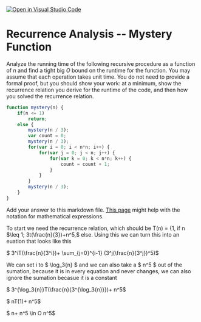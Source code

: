 [![Open in Visual Studio Code](https://classroom.github.com/assets/open-in-vscode-718a45dd9cf7e7f842a935f5ebbe5719a5e09af4491e668f4dbf3b35d5cca122.svg)](https://classroom.github.com/online_ide?assignment_repo_id=12392779&assignment_repo_type=AssignmentRepo)
# Recurrence Analysis -- Mystery Function

Analyze the running time of the following recursive procedure as a function of
$n$ and find a tight big $O$ bound on the runtime for the function. You may
assume that each operation takes unit time. You do not need to provide a formal
proof, but you should show your work: at a minimum, show the recurrence relation
you derive for the runtime of the code, and then how you solved the recurrence
relation.

```javascript
function mystery(n) {
    if(n <= 1)
        return;
    else {
        mystery(n / 3);
        var count = 0;
        mystery(n / 3);
        for(var i = 0; i < n*n; i++) {
            for(var j = 0; j < n; j++) {
                for(var k = 0; k < n*n; k++) {
                    count = count + 1;
                }
            }
        }
        mystery(n / 3);
    }
}
```

Add your answer to this markdown file. [This
page](https://docs.github.com/en/get-started/writing-on-github/working-with-advanced-formatting/writing-mathematical-expressions)
might help with the notation for mathematical expressions.


To start we need the recurrence relation, which should be 
T(n) = {1, if n $\leq 1; 3t(\frac{n}{3})+n^5,$ else. 
Using this we can turn this into an euation that looks like this

$ 3^iT(\frac{n}{3^i})+ \sum_{j=0}^{i-1} (3^j(\frac{n}{3^j})^5)$

We can set i to $ \log_3{n} $ and we can also take a $ n^5 $ out of the sumation, 
because it is in every equation and never changes, we can also ignore the sumation
becasue it is a constant

$ 3^{\log_3{n}}T(\frac{n}{3^{\log_3{n}}})+ n^5$

$ nT(1)+ n^5$

$ n+ n^5 \in O n^5$


